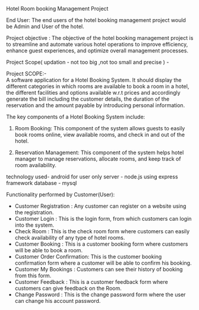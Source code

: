 Hotel Room booking Management Project 


End User: The end users of the hotel booking management project would be Admin and User of the hotel.

Project objective : The objective of the hotel booking management project is to streamline and automate various hotel operations to improve efficiency, enhance guest experiences, and optimize overall management processes.

Project Scope( updation - not too big ,not too small and precise ) - 

Project  SCOPE:-  
           A software application for a Hotel Booking System. It should display the different categories in which rooms are available to book a room in a hotel, the different facilities and options available w.r.t prices and accordingly generate the bill including the customer details, the duration of the reservation and the amount payable by introducing personal information.



The key components of a Hotel Booking System include:

1. Room Booking: This component of the system allows guests to easily book rooms online, view available rooms, and check in and
out of the hotel.

2. Reservation Management: This component of the system helps hotel manager to manage reservations, allocate rooms, and keep track
of room availability.

technology used- 
android for user only
server - node.js using express framework
database - mysql

Functionality performed by Customer(User):

+ Customer Registration : Any customer can register on a website using the registration.
+ Customer Login : This is the login form, from which customers can login into the system.
+ Check Room : This is the check room form where customers can easily check availability of any type of hotel rooms.
+ Customer Booking : This is a customer booking form where customers will be able to book a room.
+ Customer Order Confirmation: This is the customer booking confirmation form where a customer will be able to confirm his booking.
+ Customer My Bookings : Customers can see their history of booking from this form.
+ Customer Feedback : This is a customer feedback form where customers can give feedback on the Room.
+ Change Password : This is the change password form where the user can change his account password.
